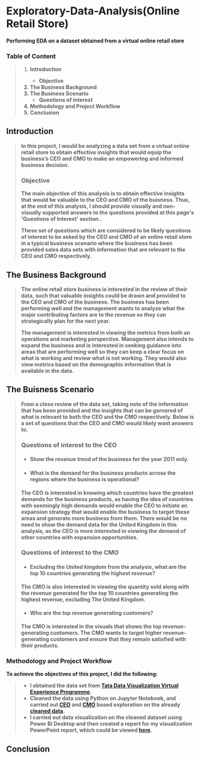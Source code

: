 # **Exploratory-Data-Analysis(Online Retail Store)**
#### **Performing EDA on a dataset obtained from a virtual online retail store**

### Table of Content
> 1. <b>Introduction 
>     - Objective
> 2. The Business Background
> 3. The Business Scenario
>     - Questions of interest
> 4. Methodology and Project Workflow
> 5. Conclusion<b/>

## Introduction
> <b>In this project, I would be analyzing a data set from a virtual online retail store to obtain effective insights that would equip the business’s CEO and CMO to make an empowering and informed business decision.<b/>
>
>### Objective
> <b>The main objective of this analysis is to obtain effective insights that would be valuable to the CEO and CMO of the buisness. Thus, at the end of this analysis, I should provide visually and non-visually supported answers to the questions provided at this page's **'Questions of Interest’** section..
>
> These set of questions which are considered to be likely questions of interest to be asked by the CEO and CMO of an online retail store in a typical business scenario where the business has been provided sales data sets with information that are relevant to the CEO and CMO respectively.<b/>

## The Business Background
> <b>The online retail store business is interested in the review of their data, such that valuable insights could be drawn and provided to the CEO and CMO of the business. The business has been performing well and the management wants to analyze what the major contributing factors are to the revenue so they can strategically plan for the next year.
> 
> The management is interested in viewing the metrics from both an operations and marketing perspective. Management also intends to expand the business and is interested in seeking guidance into areas that are performing well so they can keep a clear focus on what is working and review what is not working. They would also view metrics based on the demographic information that is available in the data.<b/>

## The Buisness Scenario
> <b>From a close review of the data set, taking note of the information that has been provided and the insights that can be garnered of what is relevant to both the CEO and the CMO respectively. Below is a set of questions that the CEO and CMO would likely want answers to.<b/>
> 
> ### <b>Questions of interest to the CEO
>* #### Show the revenue trend of the business for the year 2011 only.
>* #### What is the demand for the business products across the regions where the business is operational?
>The CEO is interested in knowing which countries have the greatest demands for the business products, as having the idea of countries with seemingly high demands would enable the CEO to initiate an expansion strategy that would enable the business to target these areas and generate more business from them. There would be no need to show the demand data for the United Kingdom in this analysis, as the CEO is more interested in viewing the demand of other countries with expansion opportunities.<b/>
> 
> ### Questions of interest to the CMO
>* #### Excluding the United kingdom from the analysis, what are the top 10 countries generating the highest revenue?
>The CMO is also interested in viewing the quantity sold along with the revenue generated for the top 10 countries generating the highest revenue, excluding The United Kingdom.
>* #### Who are the top revenue generating customers?
> The CMO is interested in the visuals that shows the top revenue-generating customers. The CMO wants to target higher revenue-generating customers and ensure that they remain satisfied with their products.

### Methodology and Project Workflow
To achieve the objectives of this project, I did the following:
> - I obtained the data set from [Tata Data Visualization Virtual Experience Programme](https://cdn.theforage.com/vinternships/companyassets/ifobHAoMjQs9s6bKS/5XsFFJu2oCLdmYJW2/1654128941410/Online%20Retail.xlsx).
> - Cleaned the data using Python on Jupyter Notebook, and carried out [CEO]( https://github.com/arovo-ds/EDA-Online-Retail-Store-/blob/main/notebooks/Exploratory%20Analysis%20and%20Visualizations%20for%20the%20CEO.ipynb) and [CMO]( https://github.com/arovo-ds/EDA-Online-Retail-Store-/blob/main/notebooks/Exploratory%20Analysis%20and%20Visualizations%20for%20the%20CMO.ipynb) based exploration on the already [cleaned data]( https://github.com/arovo-ds/EDA-Online-Retail-Store-/blob/main/notebooks/Data%20Cleaning.ipynb).
> - I carried out data visualization on the cleaned dataset using Power Bi Desktop and then created a report for my visualization PowerPoint report, which could be viewed [here](https://github.com/arovo-ds/EDA-Online-Retail-Store-/blob/main/Report/Report%20on%20EDA%20for%20Online%20Retail%20Store.pptm).
## Conclusion
